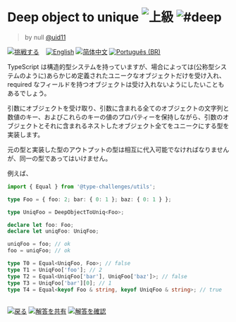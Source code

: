 <!--info-header-start--><h1>Deep object to unique <img src="https://img.shields.io/badge/-%E4%B8%8A%E7%B4%9A-de3d37" alt="上級"/> <img src="https://img.shields.io/badge/-%23deep-999" alt="#deep"/></h1><blockquote><p>by null <a href="https://github.com/uid11" target="_blank">@uid11</a></p></blockquote><p><a href="https://tsch.js.org/553/play/ja" target="_blank"><img src="https://img.shields.io/badge/-%E6%8C%91%E6%88%A6%E3%81%99%E3%82%8B-3178c6?logo=typescript&logoColor=white" alt="挑戦する"/></a> &nbsp;&nbsp;&nbsp;<a href="./README.md" target="_blank"><img src="https://img.shields.io/badge/-English-gray" alt="English"/></a>  <a href="./README.zh-CN.md" target="_blank"><img src="https://img.shields.io/badge/-%E7%AE%80%E4%BD%93%E4%B8%AD%E6%96%87-gray" alt="简体中文"/></a>  <a href="./README.pt-BR.md" target="_blank"><img src="https://img.shields.io/badge/-Portugu%C3%AAs%20(BR)-gray" alt="Português (BR)"/></a> </p><!--info-header-end-->

TypeScript は構造的型システムを持っていますが、場合によっては(公称型システムのように)あらかじめ定義されたユニークなオブジェクトだけを受け入れ、required なフィールドを持つオブジェクトは受け入れないようにしたいこともあるでしょう。

引数にオブジェクトを受け取り、引数に含まれる全てのオブジェクトの文字列と数値のキー、およびこれらのキーの値のプロパティーを保持しながら、引数のオブジェクトとそれに含まれるネストしたオブジェクト全てをユニークにする型を実装します。

元の型と実装した型のアウトプットの型は相互に代入可能でなければなりませんが、同一の型であってはいけません。

例えば、

```ts
import { Equal } from '@type-challenges/utils';

type Foo = { foo: 2; bar: { 0: 1 }; baz: { 0: 1 } };

type UniqFoo = DeepObjectToUniq<Foo>;

declare let foo: Foo;
declare let uniqFoo: UniqFoo;

uniqFoo = foo; // ok
foo = uniqFoo; // ok

type T0 = Equal<UniqFoo, Foo>; // false
type T1 = UniqFoo['foo']; // 2
type T2 = Equal<UniqFoo['bar'], UniqFoo['baz']>; // false
type T3 = UniqFoo['bar'][0]; // 1
type T4 = Equal<keyof Foo & string, keyof UniqFoo & string>; // true
```

<!--info-footer-start--><br><a href="../../README.ja.md" target="_blank"><img src="https://img.shields.io/badge/-%E6%88%BB%E3%82%8B-grey" alt="戻る"/></a> <a href="https://tsch.js.org/553/answer/ja" target="_blank"><img src="https://img.shields.io/badge/-%E8%A7%A3%E7%AD%94%E3%82%92%E5%85%B1%E6%9C%89-teal" alt="解答を共有"/></a> <a href="https://tsch.js.org/553/solutions" target="_blank"><img src="https://img.shields.io/badge/-%E8%A7%A3%E7%AD%94%E3%82%92%E7%A2%BA%E8%AA%8D-de5a77?logo=awesome-lists&logoColor=white" alt="解答を確認"/></a> <!--info-footer-end-->

